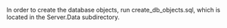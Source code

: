 In order to create the database objects, run create_db_objects.sql, which is located in the Server.Data subdirectory.
